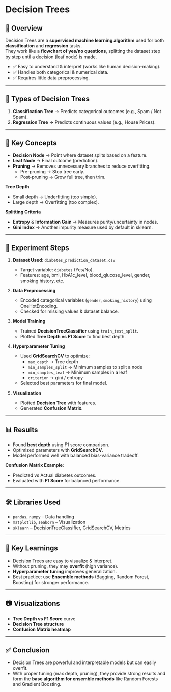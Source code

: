 # Decision Trees 

## 📌 Overview  
Decision Trees are a **supervised machine learning algorithm** used for both **classification** and **regression** tasks.  
They work like a **flowchart of yes/no questions**, splitting the dataset step by step until a decision (leaf node) is made.  

- ✅ Easy to understand & interpret (works like human decision-making).  
- ✅ Handles both categorical & numerical data.  
- ✅ Requires little data preprocessing.  

---

## 🌲 Types of Decision Trees  

1. **Classification Tree** → Predicts categorical outcomes (e.g., Spam / Not Spam).  
2. **Regression Tree** → Predicts continuous values (e.g., House Prices).  

---

## 📑 Key Concepts  

- **Decision Node** → Point where dataset splits based on a feature.  
- **Leaf Node** → Final outcome (prediction).  
- **Pruning** → Removes unnecessary branches to reduce overfitting.  
  - Pre-pruning → Stop tree early.  
  - Post-pruning → Grow full tree, then trim.  

**Tree Depth**  
- Small depth → Underfitting (too simple).  
- Large depth → Overfitting (too complex).  

**Splitting Criteria**  
- **Entropy** & **Information Gain** → Measures purity/uncertainty in nodes.  
- **Gini Index** → Another impurity measure used by default in sklearn.  

---

## 🧪 Experiment Steps  

1. **Dataset Used**: `diabetes_prediction_dataset.csv`  
   - Target variable: `diabetes` (Yes/No).  
   - Features: age, bmi, HbA1c_level, blood_glucose_level, gender, smoking history, etc.  

2. **Data Preprocessing**  
   - Encoded categorical variables (`gender`, `smoking_history`) using OneHotEncoding.  
   - Checked for missing values & dataset balance.  

3. **Model Training**  
   - Trained **DecisionTreeClassifier** using `train_test_split`.  
   - Plotted **Tree Depth vs F1 Score** to find best depth.  

4. **Hyperparameter Tuning**  
   - Used **GridSearchCV** to optimize:  
     - `max_depth` → Tree depth  
     - `min_samples_split` → Minimum samples to split a node  
     - `min_samples_leaf` → Minimum samples in a leaf  
     - `criterion` → gini / entropy  
   - Selected best parameters for final model.  

5. **Visualization**  
   - Plotted **Decision Tree** with features.  
   - Generated **Confusion Matrix**.  

---

## 📊 Results  

- Found **best depth** using F1 score comparison.  
- Optimized parameters with **GridSearchCV**.  
- Model performed well with balanced bias-variance tradeoff.  

**Confusion Matrix Example**:  
- Predicted vs Actual diabetes outcomes.  
- Evaluated with **F1 Score** for balanced performance.  

---

## 🛠 Libraries Used  

- `pandas`, `numpy` – Data handling  
- `matplotlib`, `seaborn` – Visualization  
- `sklearn` – DecisionTreeClassifier, GridSearchCV, Metrics  

---

## 📌 Key Learnings  

- Decision Trees are easy to visualize & interpret.  
- Without pruning, they may **overfit** (high variance).  
- **Hyperparameter tuning** improves generalization.  
- Best practice: use **Ensemble methods** (Bagging, Random Forest, Boosting) for stronger performance.  

---

## 📷 Visualizations  

- **Tree Depth vs F1 Score** curve  
- **Decision Tree structure**  
- **Confusion Matrix heatmap**  

---

## ✅ Conclusion  

- Decision Trees are powerful and interpretable models but can easily overfit.
- With proper tuning (max depth, pruning), they provide strong results and form the **base algorithm for ensemble methods** like Random Forests and Gradient Boosting.  
